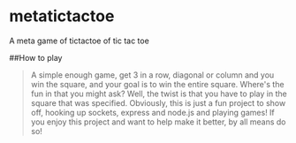 # metatictactoe
A meta game of tictactoe of tic tac toe

##How to play

> A simple enough game, get 3 in a row, diagonal or column and you win the square, and your goal is to win the entire square.
> Where's the fun in that you might ask? Well, the twist is that you have to play in the square that was specified.
> Obviously, this is just a fun project to show off, hooking up sockets, express and node.js and playing games! If you enjoy 
> this project and want to help make it better, by all means do so! 

